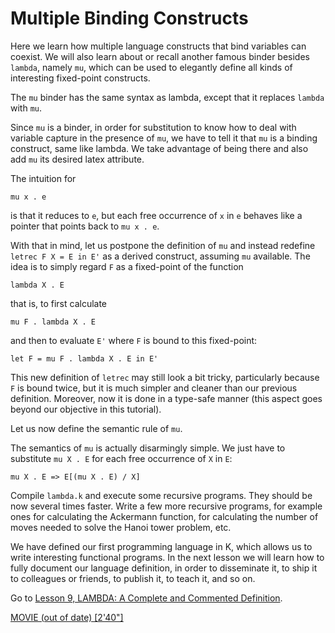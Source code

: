 <!-- Copyright (c) 2012-2019 K Team. All Rights Reserved. -->

# Multiple Binding Constructs

Here we learn how multiple language constructs that bind variables can
coexist. We will also learn about or recall another famous binder besides
`lambda`, namely `mu`, which can be used to elegantly define all kinds of
interesting fixed-point constructs.

The `mu` binder has the same syntax as lambda, except that it replaces
`lambda` with `mu`.

Since `mu` is a binder, in order for substitution to know how to deal with
variable capture in the presence of `mu`, we have to tell it that `mu` is a
binding construct, same like lambda.  We take advantage of being there and
also add `mu` its desired latex attribute.

The intuition for

    mu x . e

is that it reduces to `e`, but each free occurrence of `x` in `e` behaves
like a pointer that points back to `mu x . e`.

With that in mind, let us postpone the definition of `mu` and instead redefine
`letrec F X = E in E'` as a derived construct, assuming `mu` available.  The
idea is to simply regard `F` as a fixed-point of the function

    lambda X . E

that is, to first calculate

    mu F . lambda X . E

and then to evaluate `E'` where `F` is bound to this fixed-point:

    let F = mu F . lambda X . E in E'

This new definition of `letrec` may still look a bit tricky, particularly
because `F` is bound twice, but it is much simpler and cleaner than our
previous definition.  Moreover, now it is done in a type-safe manner
(this aspect goes beyond our objective in this tutorial).

Let us now define the semantic rule of `mu`.

The semantics of `mu` is actually disarmingly simple.  We just have to
substitute `mu X . E` for each free occurrence of `X` in `E`:

    mu X . E => E[(mu X . E) / X]

Compile `lambda.k` and execute some recursive programs.  They should be now
several times faster.  Write a few more recursive programs, for example ones
for calculating the Ackermann function, for calculating the number of moves
needed to solve the Hanoi tower problem, etc.

We have defined our first programming language in K, which allows us to
write interesting functional programs.  In the next lesson we will learn how
to fully document our language definition, in order to disseminate it, to ship
it to colleagues or friends, to publish it, to teach it, and so on.

Go to [Lesson 9, LAMBDA: A Complete and Commented Definition](../lesson_9/README.md).

[MOVIE (out of date) [2'40"]](https://youtu.be/Ox4uXDpcY64)
